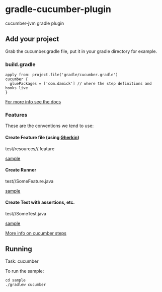 gradle-cucumber-plugin
======================

cucumber-jvm gradle plugin

## Add your project

Grab the cucumber.gradle file, put it in your gradle directory for example.

### build.gradle

  ```
  apply from: project.file('gradle/cucumber.gradle')
  cucumber {
    gluePackages = ['com.damick'] // where the step definitions and hooks live
  }
  ```
  [For more info see the docs](http://cukes.info/install-cucumber-jvm.html)

### Features

These are the conventions we tend to use:

#### Create Feature file (using [Gherkin](http://cukes.info/gherkin.html))

test/resources/<glue package>/<some>.feature

[sample](https://github.com/jdamick/gradle-cucumber-plugin/blob/master/sample/src/test/resources/com/damick/pickling.feature)

#### Create Runner 

test/<glue package>/SomeFeature.java 

[sample](https://github.com/jdamick/gradle-cucumber-plugin/blob/master/sample/src/test/java/com/damick/CucurbitaceaeFeatures.java)

#### Create Test with assertions, etc.

test/<glue package>/SomeTest.java

[sample](https://github.com/jdamick/gradle-cucumber-plugin/blob/master/sample/src/test/java/com/damick/PicklingTest.java)
  


[More info on cucumber steps](http://cukes.info/step-definitions.html)
  

## Running

  Task: cucumber

  To run the sample:
  ```
  cd sample
  ./gradlew cucumber
  ```

